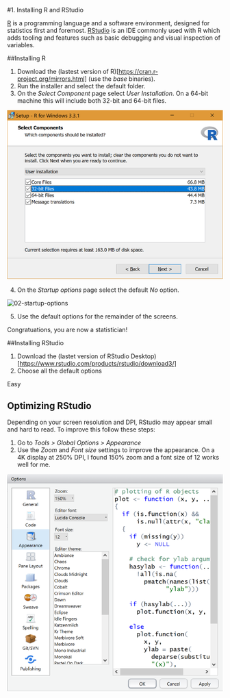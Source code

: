 #1. Installing R and RStudio

[R](https://www.r-project.org/) is a programming language and a software environment, designed for statistics first and foremost. [RStudio](https://www.rstudio.com/) is an IDE commonly used with R which adds tooling and features such as basic debugging and visual inspection of variables.

##Installing R

1. Download the (lastest version of R)[https://cran.r-project.org/mirrors.html] (use the _base_ binaries).
2. Run the installer and select the default folder.
3. On the *Select Component* page select _User Installation_. On a 64-bit machine this will include both 32-bit and 64-bit files.

![01-installer-select-components](Part1-Content/01-installer-select-components.png)

4. On the *Startup options* page select the default _No_ option.

![02-startup-options](Part1-Content/01-startup-options.png)

5. Use the default options for the remainder of the screens.

Congratuations, you are now a statistician!


##Installing RStudio

1. Download the (lastet version of RStudio Desktop)[https://www.rstudio.com/products/rstudio/download3/]
2. Choose all the default options

Easy


## Optimizing RStudio

Depending on your screen resolution and DPI, RStudio may appear small and hard to read. To improve this follow these steps:

1. Go to *Tools > Global Options > Appearance*
2. Use the *Zoom* and *Font size* settings to improve the appearance. On a 4K display at 250% DPI, I found 150% zoom and a font size of 12 works well for me.


![03-zoom](Part1-Content/03-zoom.png)